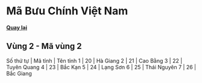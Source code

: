 # Mã Bưu Chính Việt Nam

**[Quay lại](https://khangshirokuma.github.io/MaBuuChinhVietNam/Danh_Sách/Mã_Tỉnh/Theo_Mã_Vùng/)**

## Vùng 2 - Mã vùng 2
  
Số thứ tự | Mã tỉnh | Tên tỉnh
1 | 20 | Hà Giang
2 | 21 | Cao Bằng
3 | 22 | Tuyên Quang
4 | 23 | Bắc Kạn
5 | 24 | Lạng Sơn
6 | 25 | Thái Nguyên
7 | 26 | Bắc Giang
